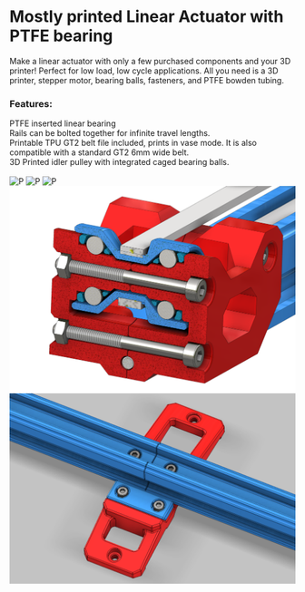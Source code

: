 # Mostly printed Linear Actuator with PTFE bearing
Make a linear actuator with only a few purchased components and your 3D printer! Perfect for low load, low cycle applications. All you need is a 3D printer, stepper motor, bearing balls, fasteners, and PTFE bowden tubing.
<br/>
### Features:
PTFE inserted linear bearing<br/>
Rails can be bolted together for infinite travel lengths.<br/>
Printable TPU GT2 belt file included, prints in vase mode. It is also compatible with a standard GT2 6mm wide belt.<br/>
3D Printed idler pulley with integrated caged bearing balls.<br/>
<br/>
![P](Images/LINEAR%20ACTUATOR-1.JPG)
![P](Images/LINEAR%20ACTUATOR-2.JPG)
![P](Images/LINEAR%20ACTUATOR-3.JPG)
![P](Images/IDLE-2.png)
![P](Images/CONNECTION%20BRACKET.png)
